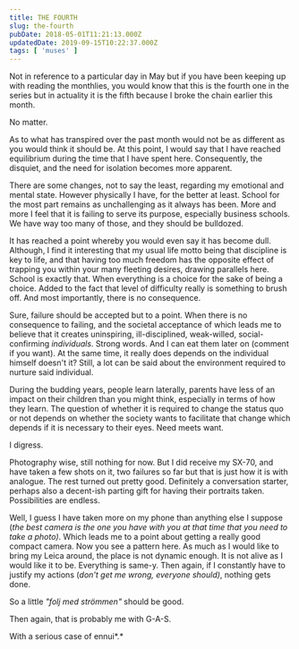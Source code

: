 ```yaml
---
title: THE FOURTH
slug: the-fourth
pubDate: 2018-05-01T11:21:13.000Z
updatedDate: 2019-09-15T10:22:37.000Z
tags: [ 'muses' ]
---
```


Not in reference to a particular day in May but if you have been keeping up with reading the monthlies, you would know that this is the fourth one in the series but in actuality it is the fifth because I broke the chain earlier this month.

No matter.

As to what has transpired over the past month would not be as different as you would think it should be. At this point, I would say that I have reached equilibrium during the time that I have spent here. Consequently, the disquiet, and the need for isolation becomes more apparent.

There are some changes, not to say the least, regarding my emotional and mental state. However physically I have, for the better at least. School for the most part remains as unchallenging as it always has been. More and more I feel that it is failing to serve its purpose, especially business schools. We have way too many of those, and they should be bulldozed.

It has reached a point whereby you would even say it has become dull. Although, I find it interesting that my usual life motto being that discipline is key to life, and that having too much freedom has the opposite effect of trapping you within your many fleeting desires, drawing parallels here. School is exactly that. When everything is a choice for the sake of being a choice. Added to the fact that level of difficulty really is something to brush off. And most importantly, there is no consequence.

Sure, failure should be accepted but to a point. When there is no consequence to failing, and the societal acceptance of which leads me to believe that it creates uninspiring, ill-disciplined, weak-willed, social-confirming *individuals*. Strong words. And I can eat them later on (comment if you want). At the same time, it really does depends on the individual himself doesn't it? Still, a lot can be said about the environment required to nurture said individual.

During the budding years, people learn laterally, parents have less of an impact on their children than you might think, especially in terms of how they learn. The question of whether it is required to change the status quo or not depends on whether the society wants to facilitate that change which depends if it is necessary to their eyes. Need meets want.

I digress.

Photography wise, still nothing for now. But I did receive my SX-70, and have taken a few shots on it, two failures so far but that is just how it is with analogue. The rest turned out pretty good. Definitely a conversation starter, perhaps also a decent-ish parting gift for having their portraits taken. Possibilities are endless.

Well, I guess I have taken more on my phone than anything else I suppose (*the best camera is the one you have with you at that time that you need to take a photo)*. Which leads me to a point about getting a really good compact camera. Now you see a pattern here. As much as I would like to bring my Leica around, the place is not dynamic enough. It is not alive as I would like it to be. Everything is same-y. Then again, if I constantly have to justify my actions (*don't get me wrong, everyone should)*, nothing gets done.

So a little *"folj med strömmen"* should be good.

Then again, that is probably me with G-A-S.

With a serious case of ennui*.*
